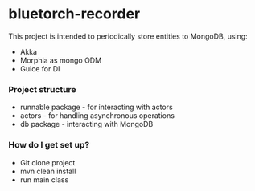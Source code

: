 # bluetorch-recorder #

This project is intended to periodically store entities to MongoDB, using:

 - Akka
 - Morphia as mongo ODM
 - Guice for DI

### Project structure ###

* runnable package - for interacting with actors
* actors - for handling asynchronous operations
* db package - interacting with MongoDB

### How do I get set up? ###

* Git clone project
* mvn clean install
* run main class